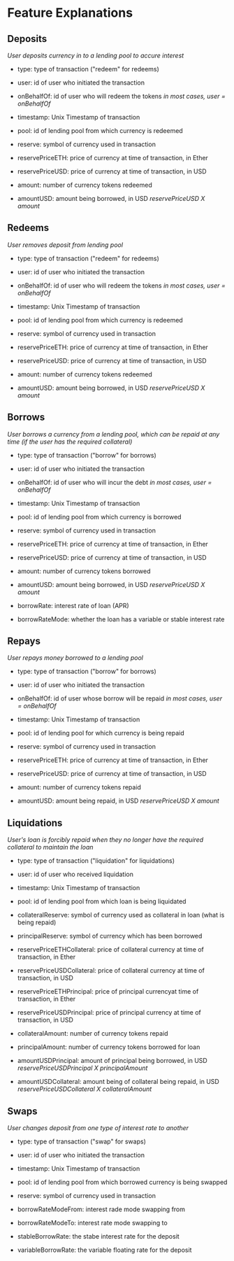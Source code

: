 # Feature Explanations

## Deposits
*User deposits currency in to a lending pool to accure interest*

- type: type of transaction ("redeem" for redeems)

- user: id of user who initiated the transaction 

- onBehalfOf: id of user who will redeem the tokens *in most cases, user = onBehalfOf*

- timestamp: Unix Timestamp of transaction

- pool: id of lending pool from which currency is redeemed

- reserve: symbol of currency used in transaction

- reservePriceETH: price of currency at time of transaction, in Ether

- reservePriceUSD: price of currency at time of transaction, in USD

- amount: number of currency tokens redeemed

- amountUSD: amount being borrowed, in USD *reservePriceUSD X amount*


## Redeems
*User removes deposit from lending pool*

- type: type of transaction ("redeem" for redeems)

- user: id of user who initiated the transaction 

- onBehalfOf: id of user who will redeem the tokens *in most cases, user = onBehalfOf*

- timestamp: Unix Timestamp of transaction

- pool: id of lending pool from which currency is redeemed

- reserve: symbol of currency used in transaction

- reservePriceETH: price of currency at time of transaction, in Ether

- reservePriceUSD: price of currency at time of transaction, in USD

- amount: number of currency tokens redeemed

- amountUSD: amount being borrowed, in USD *reservePriceUSD X amount*

## Borrows
*User borrows a currency from a lending pool, which can be repaid at any time (if the user has the required collateral)*

- type: type of transaction ("borrow" for borrows)

- user: id of user who initiated the transaction 

- onBehalfOf: id of user who will incur the debt *in most cases, user = onBehalfOf*

- timestamp: Unix Timestamp of transaction

- pool: id of lending pool from which currency is borrowed

- reserve: symbol of currency used in transaction

- reservePriceETH: price of currency at time of transaction, in Ether

- reservePriceUSD: price of currency at time of transaction, in USD

- amount: number of currency tokens borrowed

- amountUSD: amount being borrowed, in USD *reservePriceUSD X amount*

- borrowRate: interest rate of loan (APR)

- borrowRateMode: whether the loan has a variable or stable interest rate

## Repays
*User repays money borrowed to a lending pool*

- type: type of transaction ("borrow" for borrows)

- user: id of user who initiated the transaction

- onBehalfOf: id of user whose borrow will be repaid *in most cases, user = onBehalfOf*

- timestamp: Unix Timestamp of transaction

- pool: id of lending pool for which currency is being repaid

- reserve: symbol of currency used in transaction

- reservePriceETH: price of currency at time of transaction, in Ether

- reservePriceUSD: price of currency at time of transaction, in USD

- amount: number of currency tokens repaid

- amountUSD: amount being repaid, in USD *reservePriceUSD X amount*

## Liquidations
*User's loan is forcibly repaid when they no longer have the required collateral to maintain the loan*

- type: type of transaction ("liquidation" for liquidations)

- user: id of user who received liquidation

- timestamp: Unix Timestamp of transaction

- pool: id of lending pool from which loan is being liquidated

- collateralReserve: symbol of currency used as collateral in loan (what is being repaid)

- principalReserve: symbol of currency which has been borrowed

- reservePriceETHCollateral: price of collateral currency at time of transaction, in Ether

- reservePriceUSDCollateral: price of collateral currency at time of transaction, in USD

- reservePriceETHPrincipal: price of principal currencyat time of transaction, in Ether

- reservePriceUSDPrincipal: price of principal currency at time of transaction, in USD

- collateralAmount: number of currency tokens repaid

- principalAmount: number of currency tokens borrowed for loan

- amountUSDPrincipal: amount of principal being borrowed, in USD *reservePriceUSDPrincipal X principalAmount*

- amountUSDCollateral: amount being of collateral being repaid, in USD *reservePriceUSDCollateral X collateralAmount*

## Swaps
*User changes deposit from one type of interest rate to another*

- type: type of transaction ("swap" for swaps)

- user: id of user who initiated the transaction

- timestamp: Unix Timestamp of transaction

- pool: id of lending pool from which borrowed currency is being swapped

- reserve: symbol of currency used in transaction

- borrowRateModeFrom: interest rade mode swapping from 

- borrowRateModeTo: interest rate mode swapping to

- stableBorrowRate: the stabe interest rate for the deposit

- variableBorrowRate: the variable floating rate for the deposit

